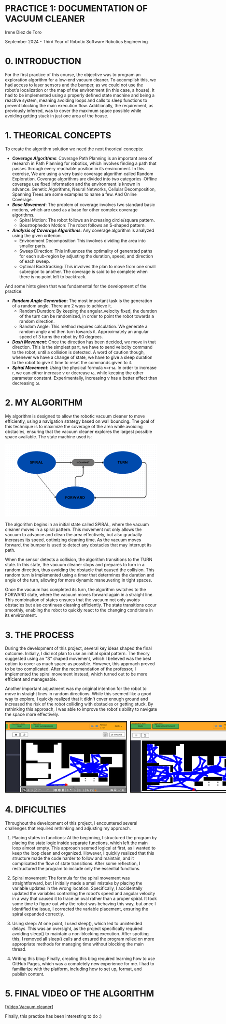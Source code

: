 # PRACTICE 1: DOCUMENTATION OF VACUUM CLEANER

 Irene Diez de Toro
 
 September 2024 - Third Year of Robotic Software Robotics Engineering


# 0. INTRODUCTION

For the first practice of this course, the objective was to program an exploration algorithm for a low-end vacuum cleaner. To accomplish this, we had access to laser sensors and the bumper, as we could not use the robot's localization or the map of the environment (in this case, a house). It had to be implemented using a properly defined state machine and being a reactive system, meaning avoiding loops and calls to sleep functions to prevent blocking the main execution flow. Additionally, the requirement, as previously inferred, was to cover the maximum space possible while avoiding getting stuck in just one area of the house.

# 1. THEORICAL CONCEPTS

To create the algorithm solution we need the next theorical concepts:
- ***Coverage Algorithms***: Coverage Path Planning is an important area of research in Path Planning for robotics, which involves finding a path that passes through every reachable position in its environment. In this exercise, We are using a very basic coverage algorithm called Random Exploration. Coverage algorithms are divided into two categories :Offline coverage use fixed information and the environment is known in advance. Genetic Algorithms, Neural Networks, Cellular Decomposition, Spanning Trees are some examples to name a few. And Online Coverage.
- ***Base Movement***: The problem of coverage involves two standard basic motions, which are used as a base for other complex coverage algorithms.
   - Spiral Motion: The robot follows an increasing circle/square pattern.
   - Boustrophedon Motion: The robot follows an S-shaped pattern.
- ***Analysis of Coverage Algorithms***: Any coverage algorithm is analyzed using the given criterion.
   - Environment Decomposition This involves dividing the area into smaller parts.
   - Sweep Direction: This influences the optimality of generated paths for each sub-region by adjusting the duration, speed, and direction of each sweep.
   - Optimal Backtracking: This involves the plan to move from one small subregion to another. The coverage is said to be complete when there is no point left to backtrack.
 
 And some hints given that was fundamental for the development of the practice:
 - ***Random Angle Generation***: The most important task is the generation of a random angle. There are 2 ways to achieve it.
   - Random Duration: By keeping the angular_velocity fixed, the duration of the turn can be randomized, in order to point the robot towards a random direction.
   - Random Angle: This method requires calculation. We generate a random angle and then turn towards it. Approximately an angular speed of 3 turns the robot by 90 degrees.
- ***Dash Movement***: Once the direction has been decided, we move in that direction. This is the simplest part, we have to send velocity command to the robot, until a collision is detected. A word of caution though, whenever we have a change of state, we have to give a sleep duration to the robot to give it time to reset the commands given to it.
- ***Spiral Movement***: Using the physical formula v=r⋅ω. In order to increase r, we can either increase v or decrease ω, while keeping the other parameter constant. Experimentally, increasing v has a better effect than decreasing ω.


# 2. MY ALGORITHM

My algorithm is designed to allow the robotic vacuum cleaner to move efficiently, using a navigation strategy based on wall bouncing. The goal of this technique is to maximize the coverage of the area while avoiding obstacles, ensuring that the vacuum cleaner explores the largest possible space available. The state machine used is:

![State Machine](statemachinep1.png)

The algorithm begins in an initial state called SPIRAL, where the vacuum cleaner moves in a spiral pattern. This movement not only allows the vacuum to advance and clean the area effectively, but also gradually increases its speed, optimizing cleaning time. As the vacuum moves forward, the bumper is used to detect any obstacles that may interrupt its path.

When the sensor detects a collision, the algorithm transitions to the TURN state. In this state, the vacuum cleaner stops and prepares to turn in a random direction, thus avoiding the obstacle that caused the collision. This random turn is implemented using a timer that determines the duration and angle of the turn, allowing for more dynamic maneuvering in tight spaces.

Once the vacuum has completed its turn, the algorithm switches to the FORWARD state, where the vacuum moves forward again in a straight line. This combination of states ensures that the vacuum not only avoids obstacles but also continues cleaning efficiently. The state transitions occur smoothly, enabling the robot to quickly react to the changing conditions in its environment.


# 3. THE PROCESS
During the development of this project, several key ideas shaped the final outcome. Initially, I did not plan to use an initial spiral pattern. The theory suggested using an "S" shaped movement, which I believed was the best option to cover as much space as possible. However, this approach proved to be too complicated. After the recomendation of the professor, I implemented the spiral movement instead, which turned out to be more efficient and manageable.

Another important adjustment was my original intention for the robot to move in straight lines in random directions. While this seemed like a good way to explore, I quickly realized that it didn't cover enough ground and increased the risk of the robot colliding with obstacles or getting stuck. By rethinking this approach, I was able to improve the robot's ability to navigate the space more effectively.

<div style="display: flex; flex-wrap: nowrap; justify-content: space-between; gap: 10px;">
 <img src="lineaarecta.png" alt="Before" width="400" style="border: 2px solid black;">
 <img src="lineacurva.png" alt="After" width="400" style="border: 2px solid black;">
</div>

# 4. DIFICULTIES

Throughout the development of this project, I encountered several challenges that required rethinking and adjusting my approach.

1. Placing states in functions: At the beginning, I structured the program by placing the state logic inside separate functions, which left the main loop almost empty. This approach seemed logical at first, as I wanted to keep the loop clean and organized. However, I quickly realized that this structure made the code harder to follow and maintain, and it complicated the flow of state transitions. After some reflection, I restructured the program to include only the essential functions.

2. Spiral movement: The formula for the spiral movement was straightforward, but I initially made a small mistake by placing the variable updates in the wrong location. Specifically, I accidentally updated the variables controlling the robot’s speed and angular velocity in a way that caused it to trace an oval rather than a proper spiral. It took some time to figure out why the robot was behaving this way, but once I identified the issue, I corrected the variable placement, ensuring the spiral expanded correctly.

3. Using sleep: At one point, I used sleep(), which led to unintended delays. This was an oversight, as the project specifically required avoiding sleep() to maintain a non-blocking execution. After spotting this, I removed all sleep() calls and ensured the program relied on more appropriate methods for managing time without blocking the main thread.

4. Writing this blog: Finally, creating this blog required learning how to use GitHub Pages, which was a completely new experience for me. I had to familiarize with the platform, including how to set up, format, and publish content.

# 5. FINAL VIDEO OF THE ALGORITHM

[[Video Vacuum cleaner](https://urjc-my.sharepoint.com/:v:/r/personal/i_diezd_2022_alumnos_urjc_es/Documents/VacuumCleaner.mp4?csf=1&web=1&e=SmHV9n&nav=eyJyZWZlcnJhbEluZm8iOnsicmVmZXJyYWxBcHAiOiJTdHJlYW1XZWJBcHAiLCJyZWZlcnJhbFZpZXciOiJTaGFyZURpYWxvZy1MaW5rIiwicmVmZXJyYWxBcHBQbGF0Zm9ybSI6IldlYiIsInJlZmVycmFsTW9kZSI6InZpZXcifSwicGxheWJhY2tPcHRpb25zIjp7fX0%3D)]


Finally, this practice has been interesting to do :)




